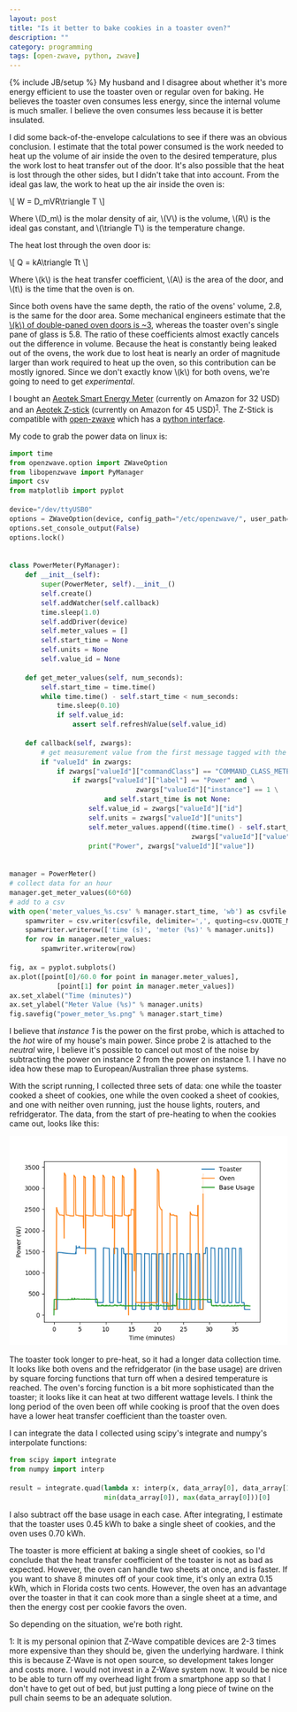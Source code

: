 ```yaml
---
layout: post
title: "Is it better to bake cookies in a toaster oven?"
description: ""
category: programming 
tags: [open-zwave, python, zwave]
---
```

{% include JB/setup %}
My husband and I disagree about whether it's more energy efficient to use the toaster oven or regular oven for baking. He believes the toaster oven consumes less energy, since the internal volume is much smaller. I believe the oven consumes less because it is better insulated.

I did some back-of-the-envelope calculations to see if there was an obvious conclusion. I estimate that the total power consumed is the work needed to heat up the volume of air inside the oven to the desired temperature, plus the work lost to heat transfer out of the door. It's also possible that the heat is lost through the other sides, but I didn't take that into account. From the ideal gas law, the work to heat up the air inside the oven is:

\\[ W = D_mVR\triangle T \\]

Where \\(D_m\\) is the molar density of air, \\(V\\) is the volume, \\(R\\) is the ideal gas constant, and \\(\triangle T\\) is the temperature change.

The heat lost through the oven door is:

\\[ Q = kA\triangle Tt \\]

Where \\(k\\) is the heat transfer coefficient, \\(A\\) is the area of the door, and \\(t\\) is the time that the oven is on.

Since both ovens have the same depth, the ratio of the ovens' volume, 2.8, is the same for the door area. Some mechanical engineers estimate that the [\\(k\\) of double-paned oven doors is ~3](http://www.esss.com.br/events/ansys2014/colombia/pdf/02_1540.pdf), whereas the toaster oven's single pane of glass is 5.8. The ratio of these coefficients almost exactly cancels out the difference in volume. Because the heat is constantly being leaked out of the ovens, the work due to lost heat is nearly an order of magnitude larger than work required to heat up the oven, so this contribution can be mostly ignored. Since we don't exactly know \\(k\\) for both ovens, we're going to need to get *experimental*. 

I bought an [Aeotek Smart Energy Meter](https://www.amazon.com/Aeon-Labs-AEDSB09104ZWUS-Aeotec-Monitor/dp/B00DIBSKFU/) (currently on Amazon for 32 USD) and an [Aeotek Z-stick](https://www.amazon.com/Aeotec-Z-Stick-Z-Wave-create-gateway/dp/B00X0AWA6E/) (currently on Amazon for 45 USD)<sup>[1](#myfootnote1)</sup>. The Z-Stick is compatible with [open-zwave](http://www.openzwave.com/) which has a [python interface](https://github.com/OpenZWave/python-openzwave).

My code to grab the power data on linux is:

```python
import time
from openzwave.option import ZWaveOption
from libopenzwave import PyManager
import csv
from matplotlib import pyplot

device="/dev/ttyUSB0"
options = ZWaveOption(device, config_path="/etc/openzwave/", user_path=".", cmd_line="")
options.set_console_output(False)
options.lock()


class PowerMeter(PyManager):
    def __init__(self):
        super(PowerMeter, self).__init__()
        self.create()
        self.addWatcher(self.callback)
        time.sleep(1.0)
        self.addDriver(device)
        self.meter_values = []
        self.start_time = None
        self.units = None
        self.value_id = None

    def get_meter_values(self, num_seconds):
        self.start_time = time.time()
        while time.time() - self.start_time < num_seconds:
            time.sleep(0.10)
            if self.value_id:
                assert self.refreshValue(self.value_id)

    def callback(self, zwargs):
        # get measurement value from the first message tagged with the sensor we want
        if "valueId" in zwargs:
            if zwargs["valueId"]["commandClass"] == "COMMAND_CLASS_METER":
                if zwargs["valueId"]["label"] == "Power" and \
                                zwargs["valueId"]["instance"] == 1 \
                        and self.start_time is not None:
                    self.value_id = zwargs["valueId"]["id"]
                    self.units = zwargs["valueId"]["units"]
                    self.meter_values.append((time.time() - self.start_time,
                                              zwargs["valueId"]["value"]))
                    print("Power", zwargs["valueId"]["value"])


manager = PowerMeter()
# collect data for an hour
manager.get_meter_values(60*60)
# add to a csv
with open('meter_values_%s.csv' % manager.start_time, 'wb') as csvfile:
    spamwriter = csv.writer(csvfile, delimiter=',', quoting=csv.QUOTE_MINIMAL)
    spamwriter.writerow(['time (s)', 'meter (%s)' % manager.units])
    for row in manager.meter_values:
        spamwriter.writerow(row)

fig, ax = pyplot.subplots()
ax.plot([point[0]/60.0 for point in manager.meter_values],
            [point[1] for point in manager.meter_values])
ax.set_xlabel("Time (minutes)")
ax.set_ylabel("Meter Value (%s)" % manager.units)
fig.savefig("power_meter_%s.png" % manager.start_time)
```

I believe that *instance 1* is the power on the first probe, which is attached to the *hot* wire of my house's main power. Since probe 2 is attached to the *neutral* wire, I believe it's possible to cancel out most of the noise by subtracting the power on instance 2 from the power on instance 1. I have no idea how these map to European/Australian three phase systems. 

With the script running, I collected three sets of data: one while the toaster cooked a sheet of cookies, one while the oven cooked a sheet of cookies, and one with neither oven running, just the house lights, routers, and refridgerator. The data, from the start of pre-heating to when the cookies came out, looks like this:

![energy usage for various apartments](https://raw.githubusercontent.com/CatherineH/CatherineH.github.io/master/_posts/images/oven_comparison.png)

The toaster took longer to pre-heat, so it had a longer data collection time. It looks like both ovens and the refridgerator (in the base usage) are driven by square forcing functions that turn off when a desired temperature is reached. The oven's forcing function is a bit more sophisticated than the toaster; it looks like it can heat at two different wattage levels. I think the long period of the oven been off while cooking is proof that the oven does have a lower heat transfer coefficient than the toaster oven.

I can integrate the data I collected using scipy's integrate and numpy's interpolate functions:

```python
from scipy import integrate
from numpy import interp

result = integrate.quad(lambda x: interp(x, data_array[0], data_array[1]),
                        min(data_array[0]), max(data_array[0]))[0] 
```

I also subtract off the base usage in each case. After integrating, I estimate that the toaster uses 0.45 kWh to bake a single sheet of cookies, and the oven uses 0.70 kWh. 

The toaster is more efficient at baking a single sheet of cookies, so I'd conclude that the heat transfer coefficient of the toaster is not as bad as expected. However, the oven can handle two sheets at once, and is faster. If you want to shave 8 minutes off of your cook time, it's only an extra 0.15 kWh, which in Florida costs two cents. However, the oven has an advantage over the toaster in that it can cook more than a single sheet at a time, and then the energy cost per cookie favors the oven.

So depending on the situation, we're both right.

 


<script type="text/javascript" async src="https://cdnjs.cloudflare.com/ajax/libs/mathjax/2.7.1/MathJax.js?config=TeX-AMS-MML_HTMLorMML"></script>


<a name="myfootnote1">1</a>: It is my personal opinion that Z-Wave compatible devices are 2-3 times more expensive than they should be, given the underlying hardware. I think this is because Z-Wave is not open source, so development takes longer and costs more. I would not invest in a Z-Wave system now. It would be nice to be able to turn off my overhead light from a smartphone app so that I don't have to get out of bed, but just putting a long piece of twine on the pull chain seems to be an adequate solution.

